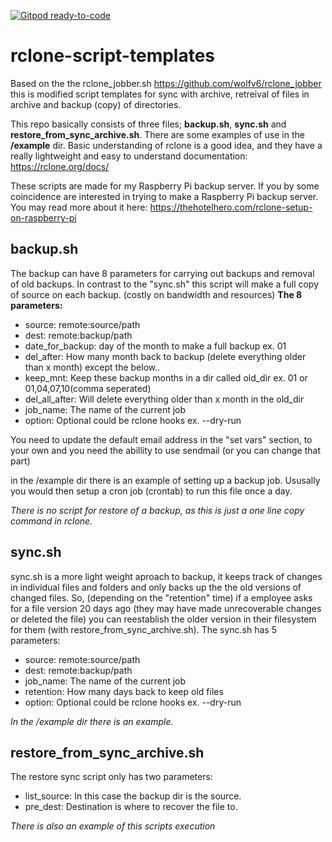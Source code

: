 [![Gitpod ready-to-code](https://img.shields.io/badge/Gitpod-ready--to--code-blue?logo=gitpod)](https://gitpod.io/#https://github.com/rune1979/rclone-script-templates)

# rclone-script-templates

Based on the the rclone_jobber.sh https://github.com/wolfv6/rclone_jobber this is 
modified script templates for sync with archive, retreival of files in archive
and backup (copy) of directories.

This repo basically consists of three files; **backup.sh**, **sync.sh** and **restore_from_sync_archive.sh**.
There are some examples of use in the **/example** dir.
Basic understanding of rclone is a good idea, and they have a really lightweight 
and easy to understand documentation: https://rclone.org/docs/

These scripts are made for my Raspberry Pi backup server. If you by some coincidence are interested
in trying to make a Raspberry Pi backup server. You may read more about it here: https://thehotelhero.com/rclone-setup-on-raspberry-pi 


## backup.sh
The backup can have 8 parameters for carrying out backups and removal of old backups. In contrast to 
the "sync.sh" this script will make a full copy of source on each backup. (costly on bandwidth and resources)
**The 8 parameters:**
* source: remote:source/path
* dest: remote:backup/path
* date_for_backup: day of the month to make a full backup ex. 01
* del_after: How many month back to backup (delete everything older than x month) except the below..
* keep_mnt: Keep these backup months in a dir called old_dir ex. 01 or 01,04,07,10(comma seperated)
* del_all_after: Will delete everything older than x month in the old_dir
* job_name: The name of the current job
* option: Optional could be rclone hooks ex. --dry-run

You need to update the default email address in the "set vars" section, to your own and you need the abillity to use sendmail (or you can change that part)

in the /example dir there is an example of setting up a backup job. Ususally you would then setup a cron job (crontab) to run this file once a day.

*There is no script for restore of a backup, as this is just a one line copy command in rclone.*

## sync.sh
sync.sh is a more light weight aproach to backup, it keeps track of changes in individual files and folders
and only backs up the the old versions of changed files. So, (depending on the "retention" time) if a employee
asks for a file version 20 days ago (they may have made unrecoverable changes or deleted the file) you can reestablish
the older version in their filesystem for them (with restore_from_sync_archive.sh).
The sync.sh has 5 parameters: 
* source: remote:source/path
* dest: remote:backup/path
* job_name: The name of the current job
* retention: How many days back to keep old files
* option: Optional could be rclone hooks ex. --dry-run

*In the /example dir there is an example.*

## restore_from_sync_archive.sh
The restore sync script only has two parameters:
* list_source: In this case the backup dir is the source.
* pre_dest: Destination is where to recover the file to.

*There is also an example of this scripts execution*